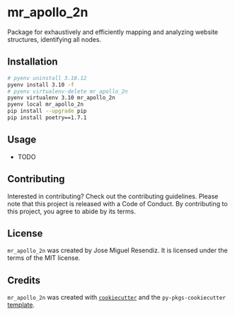 # mr_apollo_2n

Package for exhaustively and efficiently mapping and analyzing website structures, identifying all nodes.

## Installation

```bash
# pyenv uninstall 3.10.12
pyenv install 3.10 -f
# pyenv virtualenv-delete mr_apollo_2n
pyenv virtualenv 3.10 mr_apollo_2n
pyenv local mr_apollo_2n
pip install --upgrade pip
pip install poetry==1.7.1
```

## Usage

- TODO

## Contributing

Interested in contributing? Check out the contributing guidelines. Please note that this project is released with a Code of Conduct. By contributing to this project, you agree to abide by its terms.

## License

`mr_apollo_2n` was created by Jose Miguel Resendiz. It is licensed under the terms of the MIT license.

## Credits

`mr_apollo_2n` was created with [`cookiecutter`](https://cookiecutter.readthedocs.io/en/latest/) and the `py-pkgs-cookiecutter` [template](https://github.com/py-pkgs/py-pkgs-cookiecutter).

